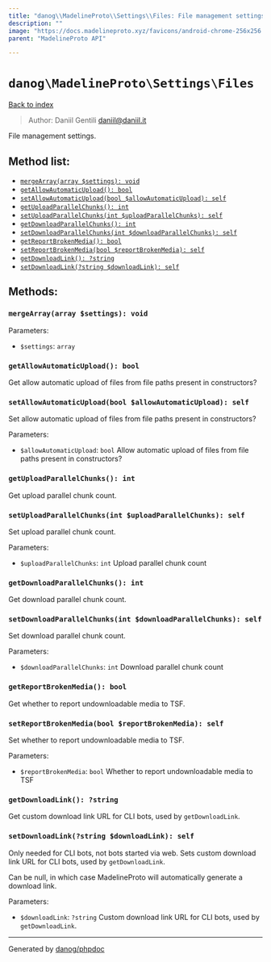 ```yaml
---
title: "danog\\MadelineProto\\Settings\\Files: File management settings."
description: ""
image: "https://docs.madelineproto.xyz/favicons/android-chrome-256x256.png"
parent: "MadelineProto API"

---
```

# `danog\MadelineProto\Settings\Files`
[Back to index](../../../index.html)

> Author: Daniil Gentili <daniil@daniil.it>  
  

File management settings.  




## Method list:
* [`mergeArray(array $settings): void`](#mergearray-array-settings-void)
* [`getAllowAutomaticUpload(): bool`](#getallowautomaticupload-bool)
* [`setAllowAutomaticUpload(bool $allowAutomaticUpload): self`](#setallowautomaticupload-bool-allowautomaticupload-self)
* [`getUploadParallelChunks(): int`](#getuploadparallelchunks-int)
* [`setUploadParallelChunks(int $uploadParallelChunks): self`](#setuploadparallelchunks-int-uploadparallelchunks-self)
* [`getDownloadParallelChunks(): int`](#getdownloadparallelchunks-int)
* [`setDownloadParallelChunks(int $downloadParallelChunks): self`](#setdownloadparallelchunks-int-downloadparallelchunks-self)
* [`getReportBrokenMedia(): bool`](#getreportbrokenmedia-bool)
* [`setReportBrokenMedia(bool $reportBrokenMedia): self`](#setreportbrokenmedia-bool-reportbrokenmedia-self)
* [`getDownloadLink(): ?string`](#getdownloadlink-string)
* [`setDownloadLink(?string $downloadLink): self`](#setdownloadlink-string-downloadlink-self)

## Methods:
### `mergeArray(array $settings): void`




Parameters:

* `$settings`: `array`   



### `getAllowAutomaticUpload(): bool`

Get allow automatic upload of files from file paths present in constructors?



### `setAllowAutomaticUpload(bool $allowAutomaticUpload): self`

Set allow automatic upload of files from file paths present in constructors?


Parameters:

* `$allowAutomaticUpload`: `bool` Allow automatic upload of files from file paths present in constructors?  



### `getUploadParallelChunks(): int`

Get upload parallel chunk count.



### `setUploadParallelChunks(int $uploadParallelChunks): self`

Set upload parallel chunk count.


Parameters:

* `$uploadParallelChunks`: `int` Upload parallel chunk count  



### `getDownloadParallelChunks(): int`

Get download parallel chunk count.



### `setDownloadParallelChunks(int $downloadParallelChunks): self`

Set download parallel chunk count.


Parameters:

* `$downloadParallelChunks`: `int` Download parallel chunk count  



### `getReportBrokenMedia(): bool`

Get whether to report undownloadable media to TSF.



### `setReportBrokenMedia(bool $reportBrokenMedia): self`

Set whether to report undownloadable media to TSF.


Parameters:

* `$reportBrokenMedia`: `bool` Whether to report undownloadable media to TSF  



### `getDownloadLink(): ?string`

Get custom download link URL for CLI bots, used by `getDownloadLink`.



### `setDownloadLink(?string $downloadLink): self`

Only needed for CLI bots, not bots started via web.
Sets custom download link URL for CLI bots, used by `getDownloadLink`.  
  
Can be null, in which case MadelineProto will automatically generate a download link.

Parameters:

* `$downloadLink`: `?string` Custom download link URL for CLI bots, used by `getDownloadLink`.  



---
Generated by [danog/phpdoc](https://phpdoc.daniil.it)
